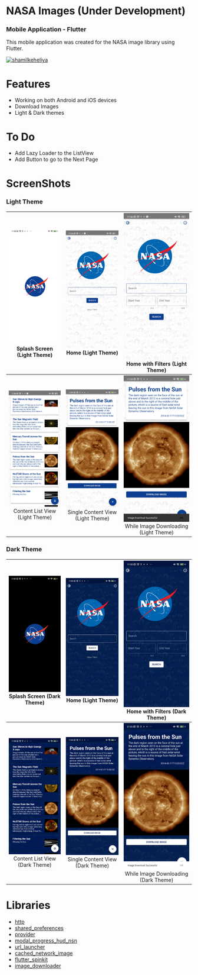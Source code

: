 # NASA Images (Under Development)
### Mobile Application - Flutter

This mobile application was created for the NASA image library using Flutter.


<a href="https://www.buymeacoffee.com/shamilkeheliya"> <img src="https://cdn.buymeacoffee.com/buttons/v2/default-orange.png" height="50" width="210" alt="shamilkeheliya"/></a>

# Features
 - Working on both Android and iOS devices
 - Download Images
 - Light & Dark themes

# To Do
 - Add Lazy Loader to the ListView
 - Add Button to go to the Next Page

# ScreenShots

### Light Theme
![Screenshot](./ScreenShots/L1.jpg) Splash Screen (Light Theme) | ![Screenshot](./ScreenShots/L2.jpg) Home (Light Theme) | ![Screenshot](./ScreenShots/L3.jpg) Home with Filters (Light Theme)
:-------------------------:|:-------------------------:|:-------------------------:
![Screenshot](./ScreenShots/L4.jpg) Content List View (Light Theme) | ![Screenshot](./ScreenShots/L5.jpg) Single Content View (Light Theme) | ![Screenshot](./ScreenShots/L6.jpg) While Image Downloading (Light Theme)

### Dark Theme
![Screenshot](./ScreenShots/D1.jpg) Splash Screen (Dark Theme) | ![Screenshot](./ScreenShots/D2.jpg) Home (Light Theme) | ![Screenshot](./ScreenShots/D3.jpg) Home with Filters (Dark Theme)
:-------------------------:|:-------------------------:|:-------------------------:
![Screenshot](./ScreenShots/D4.jpg) Content List View (Dark Theme) | ![Screenshot](./ScreenShots/D5.jpg) Single Content View (Dark Theme) | ![Screenshot](./ScreenShots/D6.jpg) While Image Downloading (Dark Theme)



# Libraries
- [http](https://pub.dev/packages/http)
- [shared_preferences](https://pub.dev/packages/shared_preferences)
- [provider](https://pub.dev/packages/provider)
- [modal_progress_hud_nsn](https://pub.dev/packages/modal_progress_hud_nsn)
- [url_launcher](https://pub.dev/packages/url_launcher)
- [cached_network_image](https://pub.dev/packages/cached_network_image)
- [flutter_spinkit](https://pub.dev/packages/flutter_spinkit)
- [image_downloader](https://pub.dev/packages/image_downloader)
